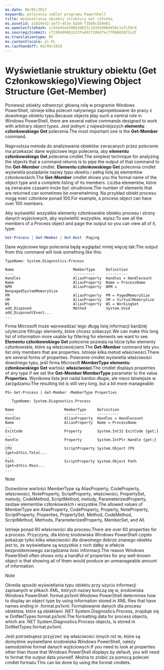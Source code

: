 ```yaml
---
ms.date: 06/05/2017
keywords: polecenia cmdlet programu PowerShell
title: Wyświetlanie obiektu struktury Get członka
ms.assetid: a1819ed2-2ef3-453a-b2b0-f3589c550481
ms.openlocfilehash: cc93e45e4306b3d623c1d3d1096dd20c1afc59c8
ms.sourcegitcommit: cf195b090b3223fa4917206dfec7f0b603873cdf
ms.translationtype: MT
ms.contentlocale: pl-PL
ms.lasthandoff: 04/09/2018
---
```

# <a name="viewing-object-structure-get-member"></a><span data-ttu-id="49ecb-103">Wyświetlanie struktury obiektu (Get Członkowskiego)</span><span class="sxs-lookup"><span data-stu-id="49ecb-103">Viewing Object Structure (Get-Member)</span></span>

<span data-ttu-id="49ecb-104">Ponieważ obiekty odtworzyć główną rolę w programie Windows PowerShell, istnieje kilka poleceń natywnego zaprojektowane do pracy z dowolnego obiektu typu.</span><span class="sxs-lookup"><span data-stu-id="49ecb-104">Because objects play such a central role in Windows PowerShell, there are several native commands designed to work with arbitrary object types.</span></span> <span data-ttu-id="49ecb-105">Jest jednym z najważniejszych **elementu członkowskiego Get** polecenia.</span><span class="sxs-lookup"><span data-stu-id="49ecb-105">The most important one is the **Get-Member** command.</span></span>

<span data-ttu-id="49ecb-106">Najprostsza metoda do analizowania obiektów zwracanych przez polecenie ma przekazać dane wyjściowe tego polecenia, aby **elementu członkowskiego Get** polecenia cmdlet.</span><span class="sxs-lookup"><span data-stu-id="49ecb-106">The simplest technique for analyzing the objects that a command returns is to pipe the output of that command to the **Get-Member** cmdlet.</span></span> <span data-ttu-id="49ecb-107">**Elementu członkowskiego Get** polecenia cmdlet wyświetla posiadanie nazwy typu obiektu i pełną listę jej elementów członkowskich.</span><span class="sxs-lookup"><span data-stu-id="49ecb-107">The **Get-Member** cmdlet shows you the formal name of the object type and a complete listing of its members.</span></span> <span data-ttu-id="49ecb-108">Liczba elementów, które są zwracane czasami może być utrudnione.</span><span class="sxs-lookup"><span data-stu-id="49ecb-108">The number of elements that are returned can sometimes be overwhelming.</span></span> <span data-ttu-id="49ecb-109">Na przykład obiekt procesu mogą mieć członków ponad 100.</span><span class="sxs-lookup"><span data-stu-id="49ecb-109">For example, a process object can have over 100 members.</span></span>

<span data-ttu-id="49ecb-110">Aby wyświetlić wszystkie elementy członkowskie obiektu procesu i strony danych wyjściowych, aby wyświetlić wszystkie, wpisz:</span><span class="sxs-lookup"><span data-stu-id="49ecb-110">To see all the members of a Process object and page the output so you can view all of it, type:</span></span>

```powershell
Get-Process | Get-Member | Out-Host -Paging
```

<span data-ttu-id="49ecb-111">Dane wyjściowe tego polecenia będą wyglądać mniej więcej tak:</span><span class="sxs-lookup"><span data-stu-id="49ecb-111">The output from this command will look something like this:</span></span>

```output
TypeName: System.Diagnostics.Process

Name                           MemberType     Definition
----                           ----------     ----------
Handles                        AliasProperty  Handles = Handlecount
Name                           AliasProperty  Name = ProcessName
NPM                            AliasProperty  NPM = NonpagedSystemMemorySize
PM                             AliasProperty  PM = PagedMemorySize
VM                             AliasProperty  VM = VirtualMemorySize
WS                             AliasProperty  WS = WorkingSet
add_Disposed                   Method         System.Void add_Disposed(Event...
...
```

<span data-ttu-id="49ecb-112">Firma Microsoft może wprowadzać tego długą listę informacji bardziej użyteczne filtrując elementy, które chcesz zobaczyć.</span><span class="sxs-lookup"><span data-stu-id="49ecb-112">We can make this long list of information more usable by filtering for elements we want to see.</span></span> <span data-ttu-id="49ecb-113">**Elementu członkowskiego Get** polecenie pozwala na liście tylko elementy członkowskie, które są właściwościami.</span><span class="sxs-lookup"><span data-stu-id="49ecb-113">The **Get-Member** command lets you list only members that are properties.</span></span> <span data-ttu-id="49ecb-114">Istnieje kilka metod właściwości.</span><span class="sxs-lookup"><span data-stu-id="49ecb-114">There are several forms of properties.</span></span> <span data-ttu-id="49ecb-115">Polecenie cmdlet wyświetla właściwości dowolnego typu, jeśli firma Microsoft **MemberType elementu członkowskiego Get** wartość **właściwości**.</span><span class="sxs-lookup"><span data-stu-id="49ecb-115">The cmdlet displays properties of any type if we set the **Get-Member MemberType** parameter to the value **Properties**.</span></span> <span data-ttu-id="49ecb-116">Wynikowa lista jest nadal bardzo długie, ale nieco łatwiejsze w zarządzaniu:</span><span class="sxs-lookup"><span data-stu-id="49ecb-116">The resulting list is still very long, but a bit more manageable:</span></span>

```
PS> Get-Process | Get-Member -MemberType Properties

   TypeName: System.Diagnostics.Process

Name                       MemberType     Definition
----                       ----------     ----------
Handles                    AliasProperty  Handles = Handlecount
Name                       AliasProperty  Name = ProcessName
...
ExitCode                   Property       System.Int32 ExitCode {get;}
...
Handle                     Property       System.IntPtr Handle {get;}
...
CPU                        ScriptProperty System.Object CPU {get=$this.Total...
...
Path                       ScriptProperty System.Object Path {get=$this.Main...
...
```

> [!NOTE]
> <span data-ttu-id="49ecb-117">Dozwolone wartości MemberType są AliasProperty, CodeProperty, właściwości, NoteProperty, ScriptProperty, właściwości, PropertySet, metody, CodeMethod, ScriptMethod, metody, ParameterizedProperty, zestaw elementów członkowskich i wszystkie.</span><span class="sxs-lookup"><span data-stu-id="49ecb-117">The allowed values of MemberType are AliasProperty, CodeProperty, Property, NoteProperty, ScriptProperty, Properties, PropertySet, Method, CodeMethod, ScriptMethod, Methods, ParameterizedProperty, MemberSet, and All.</span></span>

<span data-ttu-id="49ecb-118">Istnieje ponad 60 właściwości dla procesu.</span><span class="sxs-lookup"><span data-stu-id="49ecb-118">There are over 60 properties for a process.</span></span> <span data-ttu-id="49ecb-119">Przyczyny, dla której środowiska Windows PowerShell często pokazuje tylko kilka właściwości dla dowolnego dobrze znanego obiektu jest to, że wyświetlane są wszystkie z nich dałby w efekcie bezproblemowego zarządzania ilość informacji.</span><span class="sxs-lookup"><span data-stu-id="49ecb-119">The reason Windows PowerShell often shows only a handful of properties for any well-known object is that showing all of them would produce an unmanageable amount of information.</span></span>

> [!NOTE]
> <span data-ttu-id="49ecb-120">Określa sposób wyświetlania typu obiektu przy użyciu informacji zapisanych w plikach XML, których nazwy kończą się w, środowiska Windows PowerShell. format.ps1xml.</span><span class="sxs-lookup"><span data-stu-id="49ecb-120">Windows PowerShell determines how to display an object type by using information stored in XML files that have names ending in .format.ps1xml.</span></span> <span data-ttu-id="49ecb-121">Formatowanie danych dla procesu obiektów, które są obiektami .NET System.Diagnostics.Process, znajduje się w DotNetTypes.format.ps1xml.</span><span class="sxs-lookup"><span data-stu-id="49ecb-121">The formatting data for process objects, which are .NET System.Diagnostics.Process objects, is stored in DotNetTypes.format.ps1xml.</span></span>

<span data-ttu-id="49ecb-122">Jeśli potrzebujesz przyjrzeć się właściwości innych niż te, które są domyślnie wyświetlane środowiska Windows PowerShell, należy samodzielnie format danych wyjściowych.</span><span class="sxs-lookup"><span data-stu-id="49ecb-122">If you need to look at properties other than those that Windows PowerShell displays by default, you will need to format the output data yourself.</span></span> <span data-ttu-id="49ecb-123">Można to zrobić za pomocą poleceń cmdlet formatu.</span><span class="sxs-lookup"><span data-stu-id="49ecb-123">This can be done by using the format cmdlets.</span></span>